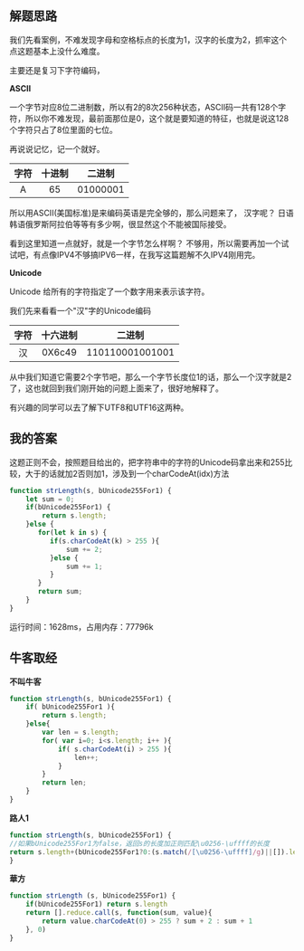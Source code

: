 ## 解题思路

我们先看案例，不难发现字母和空格标点的长度为1，汉字的长度为2，抓牢这个点这题基本上没什么难度。

主要还是复习下字符编码，

**ASCII**

一个字节对应8位二进制数，所以有2的8次256种状态，ASCII码一共有128个字符，所以你不难发现，最前面那位是0，这个就是要知道的特征，也就是说这128个字符只占了8位里面的七位。

再说说记忆，记一个就好。

| 字符 | 十进制 | 二进制 |
| :----: | :----: | :----: |
| A | 65 | 01000001 |

所以用ASCII(美国标准)是来编码英语是完全够的，那么问题来了， 汉字呢？ 日语韩语俄罗斯阿拉伯等等有多少啊，很显然这个不能被国际接受。

看到这里知道一点就好，就是一个字节怎么样啊？ 不够用，所以需要再加一个试试吧，有点像IPV4不够搞IPV6一样，在我写这篇题解不久IPV4刚用完。

**Unicode**

 Unicode 给所有的字符指定了一个数字用来表示该字符。

我们先来看看一个"汉"字的Unicode编码

| 字符 | 十六进制 | 二进制 |
| :----: | :----: | :----: |
| 汉 |  0X6c49 | 110110001001001 |

从中我们知道它需要2个字节吧，那么一个字节长度位1的话，那么一个汉字就是2了，这也就回到我们刚开始的问题上面来了，很好地解释了。

有兴趣的同学可以去了解下UTF8和UTF16这两种。

## 我的答案

这题正则不会，按照题目给出的，把字符串中的字符的Unicode码拿出来和255比较，大于的话就加2否则加1，涉及到一个charCodeAt(idx)方法

```js
function strLength(s, bUnicode255For1) {
    let sum = 0;
    if(bUnicode255For1) {
        return s.length;
    }else {
       for(let k in s) {
          if(s.charCodeAt(k) > 255 ){
              sum += 2;
          }else {
              sum += 1;
          }
       }
       return sum;
    }
}
```

运行时间：1628ms，占用内存：77796k

## 牛客取经


**不叫牛客**

```js
function strLength(s, bUnicode255For1) {
    if( bUnicode255For1 ){
        return s.length;
    }else{
        var len = s.length;
        for( var i=0; i<s.length; i++ ){
            if( s.charCodeAt(i) > 255 ){
                len++;
            }
        }
        return len;
    }
}
```

**路人1**

```js
function strLength(s, bUnicode255For1) {
//如果bUnicode255For1为false，返回s的长度加正则匹配\u0256-\uffff的长度
return s.length+(bUnicode255For1?0:(s.match(/[\u0256-\uffff]/g)||[]).length)
}
```


**華方**

```js
function strLength (s, bUnicode255For1) {
    if(bUnicode255For1) return s.length
    return [].reduce.call(s, function(sum, value){
        return value.charCodeAt(0) > 255 ? sum + 2 : sum + 1
    }, 0)
}
```

